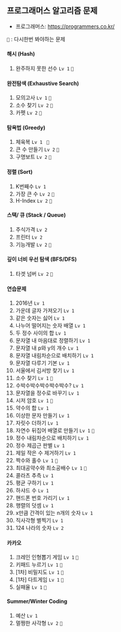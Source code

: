 ## 프로그래머스 알고리즘 문제

- 프로그래머스: https://programmers.co.kr/

`👀`  : 다시한번 봐야하는 문제

#### 해시 (Hash)

1. 완주하지 못한 선수  `Lv 1` `👀`

#### 완전탐색 (Exhaustive Search)

1. 모의고사 `Lv 1`  `👀`
2. 소수 찾기  `Lv 2` `👀`
3. 카펫 `Lv 2` `👀`

#### 탐욕법 (Greedy)

1. 체육복  `Lv 1 ` `👀`
2. 큰 수 만들기 `Lv 2` `👀`
3. 구명보트 `Lv 2` `👀`

#### 정렬 (Sort)

1. K번째수  `Lv 1` 
2. 가장 큰 수 `Lv 2` `👀`
3. H-Index  `Lv 2` `👀`

#### 스택/ 큐 (Stack / Queue)

1. 주식가격 `Lv 2` 
2. 프린터 `Lv 2`
3. 기능개발 `Lv 2` `👀`

#### 깊이 너비 우선 탐색 (BFS/DFS)

1. 타겟 넘버 `Lv 2` `👀`

#### 연습문제

1. 2016년  `Lv 1`
2. 가운데 글자 가져오기  `Lv 1`
3. 같은 숫자는 싫어  `Lv 1`
4. 나누어 떨어지는 숫자 배열  `Lv 1` 
5. 두 정수 사이의 합 `Lv 1` 
6. 문자열 내 마음대로 정렬하기 `Lv 1` 
7. 문자열 내 p와 y의 개수 `Lv 1` 
8. 문자열 내림차순으로 배치하기 `Lv 1` 
9. 문자열 다루기 기본 `Lv 1` 
10. 서울에서 김서방 찾기  `Lv 1` 
11. 소수 찾기  `Lv 1`  `👀`
12. 수박수박수박수박수박수?  `Lv 1`
13. 문자열을 정수로 바꾸기  `Lv 1`
14. 시저 암호  `Lv 1` `👀`
15. 약수의 합  `Lv 1` 
16. 이상한 문자 만들기  `Lv 1` 
17. 자릿수 더하기  `Lv 1` 
18. 자연수 뒤집어 배열로 만들기 `Lv 1` `👀`
19. 정수 내림차순으로 배치하기  `Lv 1` 
20. 정수 제곱근 판별  `Lv 1`
21. 제일 작은 수 제거하기 `Lv 1` 
22. 짝수와 홀수  `Lv 1` `👀`
23. 최대공약수와 최소공배수 `Lv 1` `👀`
24. 콜라츠 추측 `Lv 1` 
25. 평균 구하기 `Lv 1`
26. 하샤드 수 `Lv 1` 
27. 핸드폰 번호 가리기 `Lv 1` 
28. 행렬의 덧셈 `Lv 1`
29. x만큼 간격이 있는 n개의 숫자 `Lv 1`
30. 직사각형 별찍기 `Lv 1` 
31. 124 나라의 숫자 `Lv 2`

#### 카카오

1. 크레인 인형뽑기 게임 `Lv 1` `👀`
2. 키패드 누르기 `Lv 1` `👀`
3. [1차] 비밀지도 `Lv 1` `👀`
4. [1차] 다트게임 `Lv 1` `👀`
5. 실패율 `Lv 1` `👀`

#### Summer/Winter Coding

1. 예산 `Lv 1` 
2. 멀쩡한 사각형 `Lv 2` `👀`

